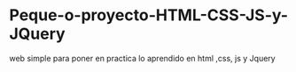# Peque-o-proyecto-HTML-CSS-JS-y-JQuery
web simple para poner en practica lo aprendido en html ,css, js y Jquery
